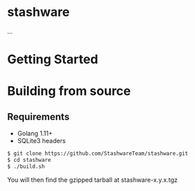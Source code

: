 # stashware
...

# Getting Started


# Building from source

## Requirements

- Golang 1.11+
- SQLite3 headers

```sh
$ git clone https://github.com/StashwareTeam/stashware.git
$ cd stashware
$ ./build.sh
```

You will then find the gzipped tarball at stashware-x.y.x.tgz



